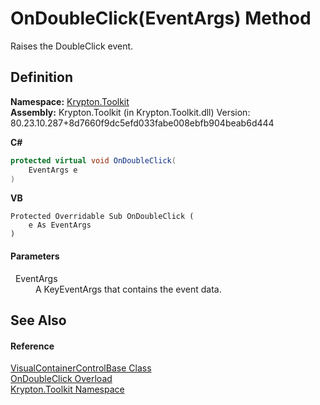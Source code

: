 # OnDoubleClick(EventArgs) Method


Raises the DoubleClick event.



## Definition
**Namespace:** <a href="79d2eac2-21f4-54ff-7552-b20c33c30600.md">Krypton.Toolkit</a>  
**Assembly:** Krypton.Toolkit (in Krypton.Toolkit.dll) Version: 80.23.10.287+8d7660f9dc5efd033fabe008ebfb904beab6d444

**C#**
``` C#
protected virtual void OnDoubleClick(
	EventArgs e
)
```
**VB**
``` VB
Protected Overridable Sub OnDoubleClick ( 
	e As EventArgs
)
```



#### Parameters
<dl><dt>  EventArgs</dt><dd>A KeyEventArgs that contains the event data.</dd></dl>

## See Also


#### Reference
<a href="d1aa6cad-cf50-f2df-2763-4ffd4d57843a.md">VisualContainerControlBase Class</a>  
<a href="90b49644-a0e7-cf91-d8e7-75c9a095334b.md">OnDoubleClick Overload</a>  
<a href="79d2eac2-21f4-54ff-7552-b20c33c30600.md">Krypton.Toolkit Namespace</a>  
